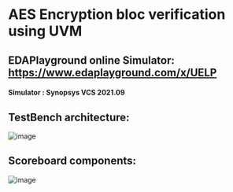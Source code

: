 # AES Encryption bloc verification using UVM
## EDAPlayground online Simulator: https://www.edaplayground.com/x/UELP
#### Simulator : Synopsys VCS 2021.09
## TestBench architecture:
  ![image](https://github.com/ElHamzi-Abderrahim/AES_verif_UVM/assets/104866797/f6b25edb-461c-48f4-a994-84b95342c032)
## Scoreboard components:
  ![image](https://github.com/ElHamzi-Abderrahim/AES_verif_UVM/assets/104866797/abdc9c8f-88ef-426a-9b7b-4616b35d4bc2)

